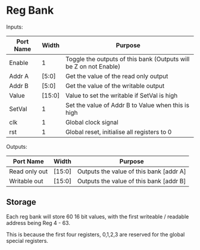 # Reg Bank

Inputs:

| Port Name | Width  | Purpose                                                           |
| --------- | ------ | ----------------------------------------------------------------- |
| Enable    | 1      | Toggle the outputs of this bank (Outputs will be Z on not Enable) |
| Addr A    | [5:0]  | Get the value of the read only output                             |
| Addr B    | [5:0]  | Get the value of the writable output                              |
| Value     | [15:0] | Value to set the writable if SetVal is high                       |
| SetVal    | 1      | Set the value of Addr B to Value when this is high                |
| clk       | 1      | Global clock signal                                               |
| rst       | 1      | Global reset, initialise all registers to 0                       |

Outputs:

| Port Name     | Width  | Purpose                                 |
| ------------- | ------ | --------------------------------------- |
| Read only out | [15:0] | Outputs the value of this bank [addr A] |
| Writable out  | [15:0] | Outputs the value of this bank [addr B] |

## Storage

Each reg bank will store 60 16 bit values, with the first writeable / readable address being Reg 4 - 63.

This is because the first four registers, 0,1,2,3 are reserved for the global special registers.
